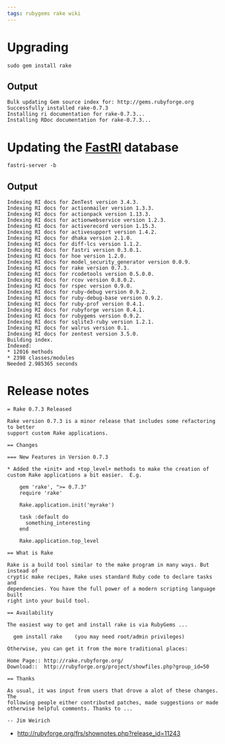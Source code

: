 ```yaml
---
tags: rubygems rake wiki
---
```


# Upgrading

    sudo gem install rake

## Output

    Bulk updating Gem source index for: http://gems.rubyforge.org
    Successfully installed rake-0.7.3
    Installing ri documentation for rake-0.7.3...
    Installing RDoc documentation for rake-0.7.3...

# Updating the [FastRI](/wiki/FastRI) database

    fastri-server -b

## Output

    Indexing RI docs for ZenTest version 3.4.3.
    Indexing RI docs for actionmailer version 1.3.3.
    Indexing RI docs for actionpack version 1.13.3.
    Indexing RI docs for actionwebservice version 1.2.3.
    Indexing RI docs for activerecord version 1.15.3.
    Indexing RI docs for activesupport version 1.4.2.
    Indexing RI docs for dhaka version 2.1.0.
    Indexing RI docs for diff-lcs version 1.1.2.
    Indexing RI docs for fastri version 0.3.0.1.
    Indexing RI docs for hoe version 1.2.0.
    Indexing RI docs for model_security_generator version 0.0.9.
    Indexing RI docs for rake version 0.7.3.
    Indexing RI docs for rcodetools version 0.5.0.0.
    Indexing RI docs for rcov version 0.8.0.2.
    Indexing RI docs for rspec version 0.9.0.
    Indexing RI docs for ruby-debug version 0.9.2.
    Indexing RI docs for ruby-debug-base version 0.9.2.
    Indexing RI docs for ruby-prof version 0.4.1.
    Indexing RI docs for rubyforge version 0.4.1.
    Indexing RI docs for rubygems version 0.9.2.
    Indexing RI docs for sqlite3-ruby version 1.2.1.
    Indexing RI docs for walrus version 0.1.
    Indexing RI docs for zentest version 3.5.0.
    Building index.
    Indexed:
    * 12016 methods
    * 2398 classes/modules
    Needed 2.985365 seconds

# Release notes

    = Rake 0.7.3 Released

    Rake version 0.7.3 is a minor release that includes some refactoring to better
    support custom Rake applications.

    == Changes

    === New Features in Version 0.7.3

    * Added the +init+ and +top_level+ methods to make the creation of custom Rake applications a bit easier.  E.g.

        gem 'rake', ">= 0.7.3"
        require 'rake'

        Rake.application.init('myrake')

        task :default do
          something_interesting
        end

        Rake.application.top_level

    == What is Rake

    Rake is a build tool similar to the make program in many ways. But instead of
    cryptic make recipes, Rake uses standard Ruby code to declare tasks and
    dependencies. You have the full power of a modern scripting language built
    right into your build tool.

    == Availability

    The easiest way to get and install rake is via RubyGems ...

      gem install rake    (you may need root/admin privileges)

    Otherwise, you can get it from the more traditional places:

    Home Page:: http://rake.rubyforge.org/
    Download::  http://rubyforge.org/project/showfiles.php?group_id=50

    == Thanks

    As usual, it was input from users that drove a alot of these changes. The
    following people either contributed patches, made suggestions or made
    otherwise helpful comments. Thanks to ...

    -- Jim Weirich

-   <http://rubyforge.org/frs/shownotes.php?release_id=11243>
